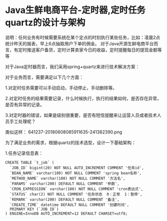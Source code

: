 # Java生鲜电商平台-定时器,定时任务quartz的设计与架构
说明：任何业务有时候需要系统在某个定点的时刻执行某些任务，比如：凌晨2点统计昨天的报表，早上6点抽取用户下单的佣金。
对于Java开源生鲜电商平台而言，有定时推送客户备货，定时计算卖家今日的收益，定时提醒每日的提现金额等等

对于Java定时器而言，我们采用spring+quartz来进行技术解决方案：

对于业务而言，需要满足以下几个方面：

1.对定时任务需要可以手动启动，手动停止，手动删除等。

2.对定时任务的结果需要记录，什么时候执行，执行的结果如何，是否存在异常，是否有异常的记录。

3.对定时器的错误，如果是级别很重要，是否有短信提醒来让运营人员或者技术人员手工处理呢？

类似这样：
641237-20180608085911635-241382390.png

为了满足业务的需求，根据quartz的技术选型，设计一下基础架构：

1.任务记录信息表：

```
CREATE TABLE `t_job` (
  `JOB_ID` bigint(20) NOT NULL AUTO_INCREMENT COMMENT '任务id',
  `BEAN_NAME` varchar(100) NOT NULL COMMENT 'spring bean名称',
  `METHOD_NAME` varchar(100) NOT NULL COMMENT '方法名',
  `PARAMS` varchar(200) DEFAULT NULL COMMENT '参数',
  `CRON_EXPRESSION` varchar(100) NOT NULL COMMENT 'cron表达式',
  `STATUS` char(2) NOT NULL COMMENT '任务状态  0：正常  1：暂停',
  `REMARK` varchar(200) DEFAULT NULL COMMENT '备注',
  `CREATE_TIME` datetime DEFAULT NULL COMMENT '创建时间',
  PRIMARY KEY (`JOB_ID`)
) ENGINE=InnoDB AUTO_INCREMENT=12 DEFAULT CHARSET=utf8;
```


